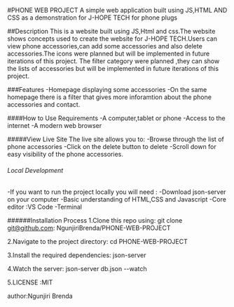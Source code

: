 #PHONE WEB PROJECT
A simple web application built using JS,HTML AND CSS as a demonstration for J-HOPE TECH for phone plugs

##Description
This is a website built using JS,Html and css.The website shows concepts used to create the website for J-HOPE TECH.Users can view phone accessories,can add some accessories
and also delete accessories.The icons were planned but will be implemented in future iterations of this project.
The filter category were planned ,they can show the lists of accessories but will be implemented in future iterations of this project.

###Features
-Homepage displaying some accessories
-On the same homepage there is a filter that gives more inforamtion about the phone accessories and contact.

####How to Use
Requirements
-A computer,tablet or phone 
-Access to the internet
-A modern web browser

#####View Live Site
The live site allows you to:
-Browse through the list of phone accessories 
-Click on the delete button to delete
-Scroll down for easy  visibility of the phone accessories.


###### Local Development
-If you want to run the project locally you will need :
  -Download json-server on your computer 
  -Basic understanding of HTML,CSS and Javascript 
  -Core editor :VS Code
  -Terminal

  ######Installation Process
1.Clone this repo using:
   git clone git@github.com: NgunjiriBrenda/PHONE-WEB-PROJECT
   
2.Navigate to the project directory:
  cd PHONE-WEB-PROJECT

3.Install the required dependencies:
   json-server

4.Watch the server:
   json-server db.json --watch

5.LICENSE :MIT

author:Ngunjiri Brenda



